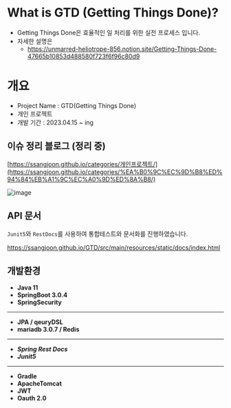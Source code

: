 # What is GTD (Getting Things Done)?

- Getting Things Done은 효율적인 일 처리를 위한 실전 프로세스 입니다.
- 자세한 설명은
    - https://unmarred-heliotrope-856.notion.site/Getting-Things-Done-47665b10853d488580f723f6f96c80d9

# 개요

- Project Name : GTD(Getting Things Done)
- 개인 프로젝트
- 개발 기간 : 2023.04.15 ~ ing

## 이슈 정리 블로그 (정리 중)

[https://ssangjoon.github.io/categories/개인프로젝트/](https://ssangjoon.github.io/categories/%EA%B0%9C%EC%9D%B8%ED%94%84%EB%A1%9C%EC%A0%9D%ED%8A%B8/)

![image](https://github.com/Ssangjoon/GTD/assets/93966733/ebd12286-0c01-4eef-b8a9-b3eb0e2670e5)


## API 문서

`Junit5`와 `RestDocs`를 사용하여 통합테스트와 문서화를 진행하였습니다. 

https://ssangjoon.github.io/GTD/src/main/resources/static/docs/index.html



## 개발환경

- **Java 11**
- **SpringBoot 3.0.4**
- **SpringSecurity**

---

- **JPA / qeuryDSL**
- **mariadb 3.0.7 / Redis**

---

- ***Spring Rest Docs***
- ***Junit5***

---

- **Gradle**
- **ApacheTomcat**
- **JWT**
- **Oauth 2.0**
